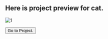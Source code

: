 ## Here is project preview for cat.

![1](https://images.pexels.com/photos/1056251/pexels-photo-1056251.jpeg?auto=compress&cs=tinysrgb&dpr=1&w=500)

<button class='button button--bg-blue'>Go to Project.</button>